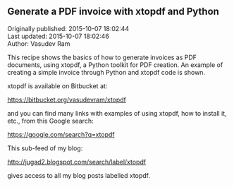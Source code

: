 ## Generate a PDF invoice with xtopdf and Python  
Originally published: 2015-10-07 18:02:44  
Last updated: 2015-10-07 18:02:46  
Author: Vasudev Ram  
  
This recipe shows the basics of how to generate invoices as PDF documents, using xtopdf, a Python toolkit for PDF creation. An example of creating a simple invoice through Python and xtopdf code is shown. 

xtopdf is available on Bitbucket at:

https://bitbucket.org/vasudevram/xtopdf

and you can find many links with examples of using xtopdf, how to install it, etc., from this Google search:

https://google.com/search?q=xtopdf

This sub-feed of my blog:

http://jugad2.blogspot.com/search/label/xtopdf

gives access to all my blog posts labelled xtopdf.

